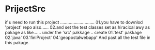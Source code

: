 # PrijectSrc

if u need to run this project ............................
01.you have to downlod 'project' repo also......
02.and set the test classes set as hiracical awy as pakage as like......
                                     under the 'src' pakkage .. create 01.'test' pakkage
                                                                       02.'java'
                                                                       03.'finlProject'
                                                                       04.'geopostalwebapp'
                                                                       And past all the test file in this pakage.
                                                                       
                                                      
